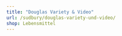 ```yaml
---
title: "Douglas Variety & Video"
url: /sudbury/douglas-variety-und-video/
shop: Lebensmittel
---
```

